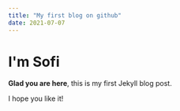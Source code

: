 ```yaml
---
title: "My first blog on github"
date: 2021-07-07
---
```


# I'm Sofi

**Glad you are here**, this is my first Jekyll blog post.

I hope you like it!
